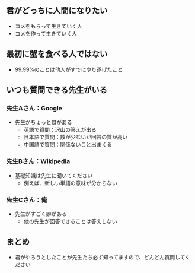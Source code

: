 ## 君がどっちに人間になりたい
* コメをもらって生きていく人
* コメを作って生きていく人

## 最初に蟹を食べる人ではない
* 99.99%のことは他人がすでにやり遂げたこと

## いつも質問できる先生がいる
### 先生Aさん：Google
* 先生がちょっと癖がある
  * 英語で質問：沢山の答えが出る
  * 日本語で質問：数が少ないが回答の質が高い
  * 中国語で質問：関係ないこと出まくる

### 先生Bさん：Wikipedia
* 基礎知識は先生に聞いてください
  * 例えば、新しい単語の意味が分からない

### 先生Cさん：俺
* 先生がすごく癖がある
  * 他の先生が回答できることは答えしない
  
## まとめ
* 君がやろうとしたことが先生たち必ず知ってますので、どんどん質問してください
